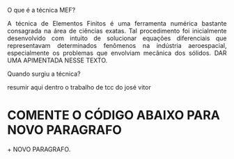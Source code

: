 O que é a técnica MEF?

<p align="justify"> A técnica de Elementos Finitos é uma ferramenta numérica bastante consagrada na área de ciências exatas.  Tal procedimento foi inicialmente desenvolvido com intuito de solucionar equações diferenciais que representavam determinados fenômenos na indústria aeroespacial, especialmente os problemas que envolviam mecânica dos sólidos. DAR UMA APIMENTADA NESSE TEXTO.</p>

Quando surgiu a técnica?

<p align="justify"> resumir aqui dentro o trabalho de tcc do josé vitor </p>

# COMENTE O CÓDIGO ABAIXO PARA NOVO PARAGRAFO
<p align="justify"> + NOVO PARAGRAFO.</p> 

